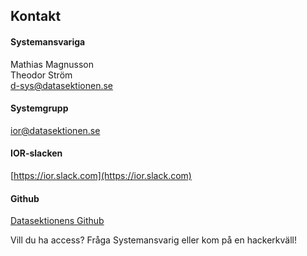 ## Kontakt

#### Systemansvariga

Mathias Magnusson </br>
Theodor Ström </br>
[d-sys@datasektionen.se](mailto:d-sys@datasektionen.se)

#### Systemgrupp

[ior@datasektionen.se](mailto:ior@datasektionen.se)

#### IOR-slacken

[https://ior.slack.com](https://ior.slack.com)

#### Github

[Datasektionens Github](https://dsekt.se/github-link-website)</br>

Vill du ha access? Fråga Systemansvarig eller kom på en hackerkväll!

